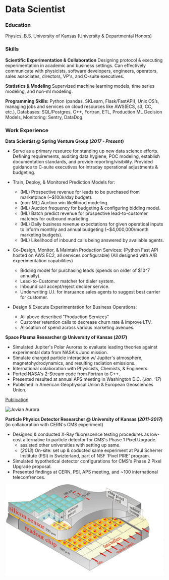 # Data Scientist

### Education
Physics, B.S. University of Kansas (University & Departmental Honors)

### Skills

**Scientific Experimentation & Collaboration**
Designing protocol & executing experimentation in academic and business settings. Can effectively communicate with physicists, software developers, engineers, operators, sales associates, directors, VP's, and C-suite executives.

**Statistics & Modeling**
Supervized machine learning models, time series modeling, and non-ml modeling.

**Programming Skills:** 
Python (pandas, SKLearn, Flask/FastAPI), Unix OS’s, managing jobs and services on cloud resources like AWS(ECS, s3, CC, etc.), Databases: SQL/Postgres, C++, Fortran, ETL, Production ML Decision Models, Monitoring: Sentry, DataDog.


### Work Experience
**Data Scientist @ Spring Venture Group (_2017 - Present_)**

- Serve as a primary resource for standing up new data science efforts. Defining
requirements, auditing data hygiene, POC modeling, establish documentation standards, and provide reporting/visibility. Provided guidance to C-suite executives for intraday operational adjustments & budgeting. 

- Train, Deploy, & Monitored Prediction Models for:
  - (ML) Prospective revenue for leads to be purchased from marketplace (~$100k/day budget).
  - (non-ML) Auction win likelihood modeling.
  - (ML) Auction frequency for budgeting & configuring bidding model.
  - (ML) Batch predict revenue for prospective lead-to-customer matches for outbound marketing.
  - (ML) Daily business revenue expectations for given operatioal inputs to inform monthly and annual budgeting (~$4,000,000/month marketing budgets).
  - (ML) Likelihood of inbound calls being answered by available agents.

- Co-Design, Monitor, & Maintain Production Services:
  (Python Fast API hosted on AWS EC2, all services configurable)
  (All designed with A/B experimentation capabilities)
  - Bidding model for purchasing leads (spends on order of $10^7 annually).
  - Lead-to-Customer matcher for dialer system.
  - Inbound call accept/reject decider service.
  - Underwriting U.I. for insruance sales agents to suggest best carrier for customer.

- Design & Execute Experimentation for Business Operations:
  - All above described "Production Services"
  - Customer retention calls to decrease churn rate & improve LTV.
  - Allocation of spend across various marketing avenues. 


**Space Plasma Researcher @ University of Kansas (_2017_)**
- Simulated Jupiter's Polar Auroras to evaluate leading theories against experimental data from NASA's Juno mission.
- Simulate charged particle interaction w/ Jupiter's atmosphere, magnetohydrodynamics, and resulting radiation emissions.
- International colaboration with Physicists, Chemists, & Engineers. 
- Ported NASA's 2-Stream code from Fortran to C++.
- Presented resulted at annual APS meeting in Washington D.C. (_Jan. '17_)
- Published in American Geophysical Union & European Geosciences Union.

[Publication](https://agupubs.onlinelibrary.wiley.com/doi/full/10.1002/2017JA024872)

![Jovian Aurora](/assets/img/aurora.png)


**Particle Physics Detector Researcher @ University of Kansas (_2011-2017_)**
(in collaboration with CERN's CMS experiment)
- Designed & conducted X-Ray fluorescence testing procedures as low-cost alternative to particle detector for CMS's Phase 1 Pixel Upgrade.
  - assisted other universities with setting up same.
  - (_2013_) On-site: set up & coducted same experiment at Paul Scherrer Institute (PSI) in Swizterland, part of NSF 'Pixel PIRE' program.
- Simulated hypothetical detector configurations for CMS's Phase 2 Pixel Upgrade proposal.
- Presented findings at CERN, PSI, APS meeting, and ~100 international teleconfrences.

![CMS Pixel Detecor](/assets/img/pixel_detector.png)
